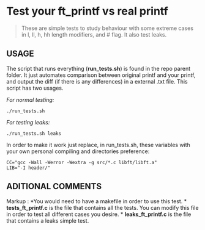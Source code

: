 # Test your ft_printf vs real printf

> These are simple tests to study behaviour with some extreme cases in l, ll, h, hh length modifiers, and # flag.
It also test leaks.

## USAGE
The script that runs everything (**run_tests.sh**) is found in the repo parent folder. It just automates comparison between original printf and your printf, and output the diff (if there is any differences)
in a external .txt file. This script has two usages.

*For normal testing:*
```
./run_tests.sh
```
*For testing leaks:*
```
./run_tests.sh leaks
```

In order to make it work just replace, in run_tests.sh, these variables with your own personal compiling and directories preference:
```
CC="gcc -Wall -Werror -Wextra -g src/*.c libft/libft.a" 
LIB="-I header/"
```
## ADITIONAL COMMENTS
Markup : *You would need to have a makefile in order to use this test.
         * **tests_ft_printf.c** is the file that contains all the tests. You can modify this file in order to test all different cases you desire.
         * **leaks_ft_printf.c** is the file that contains a leaks simple test.

